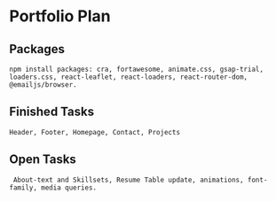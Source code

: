 # Portfolio Plan

## Packages

`npm install packages: cra, fortawesome, animate.css, gsap-trial, loaders.css, react-leaflet, react-loaders, react-router-dom, @emailjs/browser.`

## Finished Tasks

`Header, Footer, Homepage, Contact, Projects`

## Open Tasks

` About-text and Skillsets, Resume Table update, animations, font-family, media queries.`

